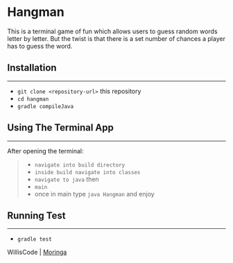 # Hangman
This is a terminal game of fun which allows users to guess random words letter by letter. But the twist is that there is a set number of chances a player has to guess the word.

## Installation
---
* `git clone <repository-url>` this repository
* `cd hangman`
* `gradle compileJava`

## Using The Terminal App
---
After opening the terminal:
> * `navigate into build directory`
> * `inside build navigate into classes`
> * `navigate to java` then
> * `main`
> * once in main type `java Hangman` and enjoy

## Running Test
---
* `gradle test`



WillisCode | [Moringa](moringaschool.com)